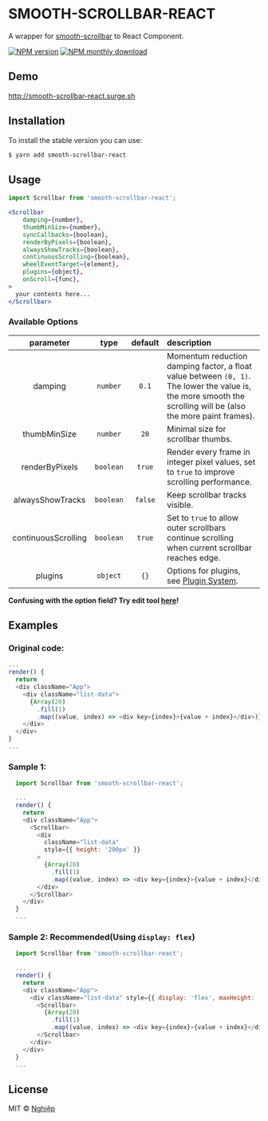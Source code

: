 # SMOOTH-SCROLLBAR-REACT

A wrapper for [smooth-scrollbar](https://github.com/idiotWu/react-smooth-scrollbar) to React Component.

[![NPM version](https://img.shields.io/npm/v/smooth-scrollbar-react.svg)](https://www.npmjs.com/package/smooth-scrollbar-react)
[![NPM monthly download](https://img.shields.io/npm/dm/smooth-scrollbar-react.svg)](https://www.npmjs.com/package/smooth-scrollbar-react)

## Demo

http://smooth-scrollbar-react.surge.sh

## Installation

To install the stable version you can use:

```sh
$ yarn add smooth-scrollbar-react
```

## Usage

```js
import Scrollbar from 'smooth-scrollbar-react';
```

```jsx
<Scrollbar
    damping={number},
    thumbMinSize={number},
    syncCallbacks={boolean},
    renderByPixels={boolean},
    alwaysShowTracks={boolean},
    continuousScrolling={boolean},
    wheelEventTarget={element},
    plugins={object},
    onScroll={func},
>
  your contents here...
</Scrollbar>
```

### Available Options

|      parameter      |   type    | default | description                                                                                                                                                    |
| :-----------------: | :-------: | :-----: | :------------------------------------------------------------------------------------------------------------------------------------------------------------- |
|       damping       | `number`  |  `0.1`  | Momentum reduction damping factor, a float value between `(0, 1)`. The lower the value is, the more smooth the scrolling will be (also the more paint frames). |
|    thumbMinSize     | `number`  |  `20`   | Minimal size for scrollbar thumbs.                                                                                                                             |
|   renderByPixels    | `boolean` | `true`  | Render every frame in integer pixel values, set to `true` to improve scrolling performance.                                                                    |
|  alwaysShowTracks   | `boolean` | `false` | Keep scrollbar tracks visible.                                                                                                                                 |
| continuousScrolling | `boolean` | `true`  | Set to `true` to allow outer scrollbars continue scrolling when current scrollbar reaches edge.                                                                |
|       plugins       | `object`  |  `{}`   | Options for plugins, see [Plugin System](https://github.com/idiotWu/smooth-scrollbar/blob/master/docs/plugin.md).                                              |

**Confusing with the option field? Try edit tool [here](http://idiotwu.github.io/smooth-scrollbar/)!**

## Examples

### Original code:

```js
...
render() {
  return
  <div className="App">
    <div className="list-data">
      {Array(20)
        .fill(1)
        .map((value, index) => <div key={index}>{value + index}</div>)}
    </div>
  </div>
}
...
```

### Sample 1:

```js
  import Scrollbar from 'smooth-scrollbar-react';

  ...
  render() {
    return
    <div className="App">
      <Scrollbar>
        <div
          className="list-data"
          style={{ height: '200px' }}
        >
          {Array(20)
            .fill(1)
            .map((value, index) => <div key={index}>{value + index}</div>)}
        </div>
      </Scrollbar>
    </div>
  }
  ...
```

### Sample 2: Recommended(Using `display: flex`)

```js
  import Scrollbar from 'smooth-scrollbar-react';

  ...
  render() {
    return
    <div className="App">
      <div className="list-data" style={{ display: 'flex', maxHeight: '200px' }}>
        <Scrollbar>
          {Array(20)
            .fill(1)
            .map((value, index) => <div key={index}>{value + index}</div>)}
        </Scrollbar>
      </div>
    </div>
  }
  ...
```

## License

MIT © [Nghiệp](http://nghiepit.pro)
